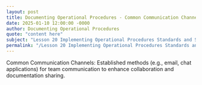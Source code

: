```yaml
---
layout: post
title: Documenting Operational Procedures - Common Communication Channels
date: 2025-01-10 12:00:00 -0000
author: Documenting Operational Procedures
quote: "content here"
subject: "Lesson 20 Implementing Operational Procedures Standards and Specifications"
permalink: "/Lesson 20 Implementing Operational Procedures Standards and Specifications/Documenting Operational Procedures/Documenting Operational Procedures - Common Communication Channels"
---
```


Common Communication Channels: Established methods (e.g., email, chat applications) for team communication to enhance collaboration and documentation sharing.
